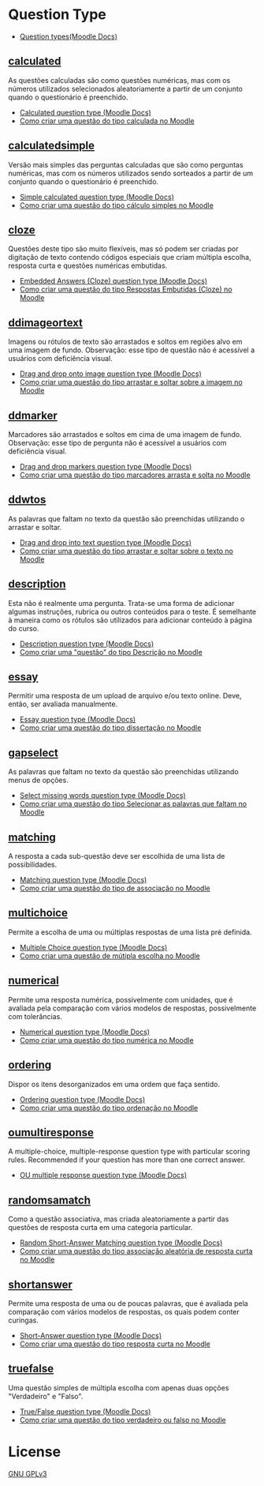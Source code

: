 # Question Type
* [Question types(Moodle Docs)](https://docs.moodle.org/402/en/Questions)

## [calculated](calculated)
As questões calculadas são como questões numéricas, mas com os números utilizados selecionados aleatoriamente a partir de um conjunto quando o questionário é preenchido.
* [Calculated question type (Moodle Docs)](https://docs.moodle.org/402/en/Calculated_question_type)
* [Como criar uma questão do tipo calculada no Moodle](https://youtu.be/mm6Qb0YpOCk)

## [calculatedsimple](calculatedsimple)
Versão mais simples das perguntas calculadas que são como perguntas numéricas, mas com os números utilizados sendo sorteados a partir de um conjunto quando o questionário é preenchido.
* [Simple calculated question type (Moodle Docs)](https://docs.moodle.org/402/en/Simple_calculated_question_type)
* [Como criar uma questão do tipo cálculo simples no Moodle](https://youtu.be/4gjzWp-WZzE)

## [cloze](cloze)
Questões deste tipo são muito flexíveis, mas só podem ser criadas por digitação de texto contendo códigos especiais que criam múltipla escolha, resposta curta e questões numéricas embutidas.
* [Embedded Answers (Cloze) question type (Moodle Docs)](https://docs.moodle.org/402/en/Embedded_Answers_(Cloze)_question_type)
* [Como criar uma questão do tipo Respostas Embutidas (Cloze) no Moodle](https://youtu.be/lnRVSIRU4Os)

## [ddimageortext](ddimageortext)
Imagens ou rótulos de texto são arrastados e soltos em regiões alvo em uma imagem de fundo.
Observação: esse tipo de questão não é acessível a usuários com deficiência visual.
* [Drag and drop onto image question type (Moodle Docs)](https://docs.moodle.org/402/en/Drag_and_drop_onto_image_question_type)
* [Como criar uma questão do tipo arrastar e soltar sobre a imagem no Moodle](https://youtu.be/Bej-s046gSk)

## [ddmarker](ddmarker)
Marcadores são arrastados e soltos em cima de uma imagem de fundo.
Observação: esse tipo de pergunta não é acessível a usuários com deficiência visual.
* [Drag and drop markers question type (Moodle Docs)](https://docs.moodle.org/402/en/Drag_and_drop_markers_question_type)
* [Como criar uma questão do tipo marcadores arrasta e solta no Moodle](https://youtu.be/5z4WiEOa1cY)

## [ddwtos](ddwtos)
As palavras que faltam no texto da questão são preenchidas utilizando o arrastar e soltar.
* [Drag and drop into text question type (Moodle Docs)](https://docs.moodle.org/402/en/Drag_and_drop_into_text_question_type)
* [Como criar uma questão do tipo arrastar e soltar sobre o texto no Moodle](https://youtu.be/GfL8b0cR4Gk)

## [description](description)
Esta não é realmente uma pergunta. Trata-se uma forma de adicionar algumas instruções, rubrica ou outros conteúdos para o teste. É semelhante à maneira como os rótulos são utilizados para adicionar conteúdo à página do curso.
* [Description question type (Moodle Docs)](https://docs.moodle.org/402/en/Description_question_type)
* [Como criar uma "questão" do tipo Descrição no Moodle](https://youtu.be/16AqMQsb9m8)

## [essay](essay)
Permitir uma resposta de um upload de arquivo e/ou texto online. Deve, então, ser avaliada manualmente.
* [Essay question type (Moodle Docs)](https://docs.moodle.org/402/en/Essay_question_type)
* [Como criar uma questão do tipo dissertação no Moodle](https://youtu.be/gxpHNNp1m4M)

## [gapselect](gapselect)
As palavras que faltam no texto da questão são preenchidas utilizando menus de opções.
* [Select missing words question type (Moodle Docs)](https://docs.moodle.org/402/en/Select_missing_words_question_type)
* [Como criar uma questão do tipo Selecionar as palavras que faltam no Moodle](https://youtu.be/tbsTUJAdUzs)

## [matching](matching)
A resposta a cada sub-questão deve ser escolhida de uma lista de possibilidades.
* [Matching question type (Moodle Docs)](https://docs.moodle.org/402/en/Matching_question_type)
* [Como criar uma questão do tipo de associação no Moodle](https://youtu.be/p0ncV140Xcg)

## [multichoice](multichoice)
Permite a escolha de uma ou múltiplas respostas de uma lista pré definida.
* [Multiple Choice question type (Moodle Docs)](https://docs.moodle.org/402/en/Multiple_Choice_question_type)
* [Como criar uma questão de mútipla escolha no Moodle](https://youtu.be/cQvWWGj97Jg)

## [numerical](numerical)
Permite uma resposta numérica, possivelmente com unidades, que é avaliada pela comparação com vários modelos de respostas, possivelmente com tolerâncias.
* [Numerical question type (Moodle Docs)](https://docs.moodle.org/402/en/Numerical_question_type)
* [Como criar uma questão do tipo numérica no Moodle](https://youtu.be/8OYrEaWTjr8)

## [ordering](ordering)
Dispor os itens desorganizados em uma ordem que faça sentido.
* [Ordering question type (Moodle Docs)](https://docs.moodle.org/402/en/Ordering_question_type)
* [Como criar uma questão do tipo ordenação no Moodle](https://youtu.be/bVkm1So5JUo)

## [oumultiresponse](oumultiresponse)
A multiple-choice, multiple-response question type with particular scoring rules.
Recommended if your question has more than one correct answer.
* [OU multiple response question type (Moodle Docs)](https://docs.moodle.org/402/en/OU_multiple_response_question_type)

## [randomsamatch](randomsamatch)
Como a questão associativa, mas criada aleatoriamente a partir das questões de resposta curta em uma categoria particular.
* [Random Short-Answer Matching question type (Moodle Docs)](https://docs.moodle.org/402/en/Random_Short-Answer_Matching_question_type)
* [Como criar uma questão do tipo associação aleatória de resposta curta no Moodle](https://youtu.be/b2LLAqy-IuU)

## [shortanswer](shortanswer)
Permite uma resposta de uma ou de poucas palavras, que é avaliada pela comparação com vários modelos de respostas, os quais podem conter curingas.
* [Short-Answer question type (Moodle Docs)](https://docs.moodle.org/402/en/Short-Answer_question_type)
* [Como criar uma questão do tipo resposta curta no Moodle](https://youtu.be/FxO4UnFCjvc)

## [truefalse](truefalse)
Uma questão simples de múltipla escolha com apenas duas opções "Verdadeiro" e "Falso".
* [True/False question type (Moodle Docs)](https://docs.moodle.org/402/en/True/False_question_type)
* [Como criar uma questão do tipo verdadeiro ou falso no Moodle](https://youtu.be/SI7fZb7JZMg)


# License
[GNU GPLv3](https://choosealicense.com/licenses/gpl-3.0/)
